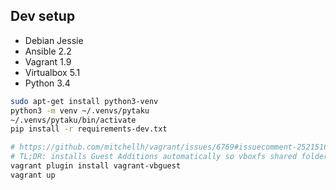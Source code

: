## Dev setup

- Debian Jessie
- Ansible 2.2
- Vagrant 1.9
- Virtualbox 5.1
- Python 3.4

```bash
sudo apt-get install python3-venv
python3 -m venv ~/.venvs/pytaku
~/.venvs/pytaku/bin/activate
pip install -r requirements-dev.txt

# https://github.com/mitchellh/vagrant/issues/6769#issuecomment-252151694
# TL;DR: installs Guest Additions automatically so vboxfs shared folder syncing works
vagrant plugin install vagrant-vbguest
vagrant up
```

